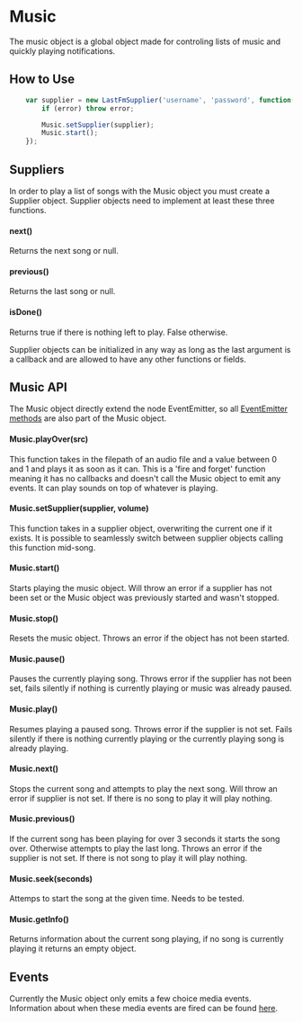 Music
=========

The music object is a global object made for controling lists of music and quickly playing notifications.

How to Use
----------

```javascript
	var supplier = new LastFmSupplier('username', 'password', function(error) {
		if (error) throw error;

		Music.setSupplier(supplier);
		Music.start();
	});
```


Suppliers
---------

In order to play a list of songs with the Music object you must create a Supplier object. Supplier objects need to implement at least these three functions.

#### next()

Returns the next song or null.

#### previous()

Returns the last song or null.

#### isDone()

Returns true if there is nothing left to play. False otherwise.

Supplier objects can be initialized in any way as long as the last argument is a callback and are allowed to have any other functions or fields.


Music API
--------
The Music object directly extend the node EventEmitter, so all [EventEmitter methods](http://nodejs.org/api/events.html#events_class_events_eventemitter) are also part of the Music object. 

#### Music.playOver(src)

This function takes in the filepath of an audio file and a value between 0 and 1 and plays it as soon as it can. This is a 'fire and forget' function meaning it has no callbacks and doesn't call the Music object to emit any events. It can play sounds on top of whatever is playing.

#### Music.setSupplier(supplier, volume)

This function takes in a supplier object, overwriting the current one if it exists. It is possible to seamlessly switch between supplier objects calling this function mid-song.

#### Music.start()

Starts playing the music object. Will throw an error if a supplier has not been set or the Music object was previously started and wasn't stopped.

#### Music.stop()

Resets the music object. Throws an error if the object has not been started.

#### Music.pause()

Pauses the currently playing song. Throws error if the supplier has not been set, fails silently if nothing is currently playing or music was already paused.

#### Music.play() 

Resumes playing a paused song. Throws error if the supplier is not set. Fails silently if there is nothing currently playing or the currently playing song is already playing.

#### Music.next()

Stops the current song and attempts to play the next song. Will throw an error if supplier is not set. If there is no song to play it will play nothing.

#### Music.previous()

If the current song has been playing for over 3 seconds it starts the song over. Otherwise attempts to play the last long. Throws an error if the supplier is not set. If there is not song to play it will play nothing.

#### Music.seek(seconds)

Attemps to start the song at the given time. Needs to be tested.

#### Music.getInfo()

Returns information about the current song playing, if no song is currently playing it returns an empty object.


Events
---------

Currently the Music object only emits a few choice media events. Information about when these media events are fired can be found [here](https://developer.mozilla.org/en-US/docs/Web/Guide/Events/Media_events).
